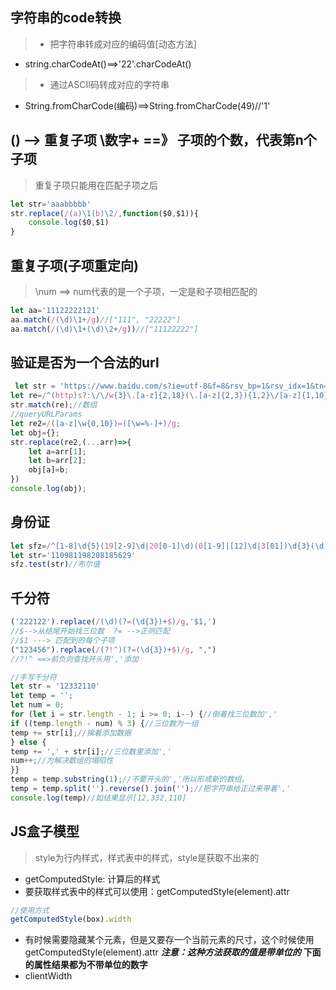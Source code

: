 ## 字符串的code转换
>- 把字符串转成对应的编码值[动态方法]
- string.charCodeAt()==>'22'.charCodeAt()
>- 通过ASCII码转成对应的字符串
- String.fromCharCode(编码)==>String.fromCharCode(49)//'1'
## () --> 重复子项  \数字+   ==》 子项的个数，代表第n个子项
> 重复子项只能用在匹配子项之后
```js
let str='aaabbbbb'
str.replace(/(a)\1(b)\2/,function($0,$1)){
    console.log($0,$1)
}
```
## 重复子项(子项重定向)
>  \num ==> num代表的是一个子项，一定是和子项相匹配的
```js
let aa='11122222121'
aa.match(/(\d)\1+/g)//["111", "22222"]
aa.match(/(\d)\1+(\d)\2+/g))//["11122222"]
```
## 验证是否为一个合法的url
```js
 let str = 'https://www.baidu.com/s?ie=utf-8&f=8&rsv_bp=1&rsv_idx=1&tn=baidu&wd=js';
let re=/^(http)s?:\/\/w{3}\.[a-z]{2,18}(\.[a-z]{2,3}){1,2}\/[a-z]{1,10}\?(([a-z]\w{0,10})=([\w%-=]+)&?)+$/;
str.match(re);//数组
//queryURLParams
let re2=/([a-z]\w{0,10})=([\w=%-]+)/g;
let obj={};
str.replace(re2,(...arr)=>{
    let a=arr[1];
    let b=arr[2];
    obj[a]=b;
})
console.log(obj);
```
## 身份证
```js
let sfz=/^[1-8]\d{5}(19[2-9]\d|20[0-1]\d)(0[1-9]|[12]\d|3[01])\d{3}(\d|x)$/
let str='110981198208185629'
sfz.test(str)//布尔值
```
## 千分符
```js
('222122').replace(/(\d)(?=(\d{3})+$)/g,'$1,')
//$-->从结尾开始找三位数  ?= -->正则匹配
//$1 ---> 匹配到的每个子项
("123456").replace(/(?!^)(?=(\d{3})+$)/g, ",")
//?!^ ==>前负向查找开头用','添加
```
```js
//手写千分符
let str = '12332110'
let temp = '';
let num = 0;
for (let i = str.length - 1; i >= 0; i--) {//倒着找三位数加','
if ((temp.length - num) % 3) {//三位数为一组
temp += str[i];//挨着添加数据
} else {
temp += ',' + str[i];//三位数里添加','
num++;//为解决数组的塌陷性
}}
temp = temp.substring(1);//不要开头的','所以形成新的数组。
temp = temp.split('').reverse().join('');//把字符串给正过来带着','
console.log(temp)//如结果显示[12,332,110]
```
## JS盒子模型
>style为行内样式，样式表中的样式，style是获取不出来的
- getComputedStyle: 计算后的样式
- 要获取样式表中的样式可以使用：getComputedStyle(element).attr
```js
//使用方式
getComputedStyle(box).width
```
- 有时候需要隐藏某个元素，但是又要存一个当前元素的尺寸，这个时候使用getComputedStyle(element).attr
***注意：这种方法获取的值是带单位的***
**下面的属性结果都为不带单位的数字**
- clientWidth